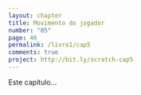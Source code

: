 ```yaml
---
layout: chapter
title: Movimento do jogador
number: "05"
page: 46
permalink: /livro1/cap5
comments: true
project: http://bit.ly/scratch-cap5
---
```

Este capítulo…